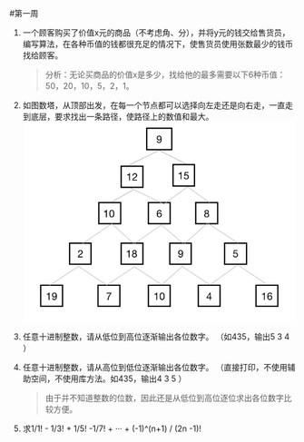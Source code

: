 #第一周
1. 一个顾客购买了价值x元的商品（不考虑角、分），并将y元的钱交给售货员，编写算法，在各种币值的钱都很充足的情况下，使售货员使用张数最少的钱币找给顾客。
    >分析：无论买商品的价值x是多少，找给他的最多需要以下6种币值：50，20，10，5，2，1。

2. 如图数塔，从顶部出发，在每一个节点都可以选择向左走还是向右走，一直走到底层，要求找出一条路径，使路径上的数值和最大。
    ![Alt Text](https://raw.githubusercontent.com/ChelseaMah/algorithm_practice/master/images/week1_test2.png)
3. 任意十进制整数，请从低位到高位逐渐输出各位数字。
	（如435，输出5 3 4 ）
4. 任意十进制整数，请从高位到低位逐渐输出各位数字。
	（直接打印，不使用辅助空间，不使用库方法。如435，输出4 3 5 ）
    > 由于并不知道整数的位数，因此还是从低位到高位逐位求出各位数字比较方便。
5. 求1/1! - 1/3! + 1/5! -1/7! + ··· + (-1)^(n+1) / (2n -1)!

